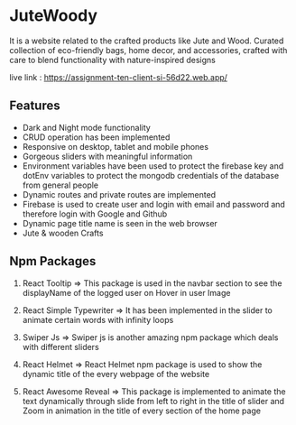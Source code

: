 


# JuteWoody

It is a website related to the crafted products like Jute and Wood.
Curated collection of eco-friendly bags, home decor, and accessories, crafted with care to blend functionality with nature-inspired designs


live link : https://assignment-ten-client-si-56d22.web.app/




## Features

- Dark and Night mode functionality
- CRUD operation has been implemented 
- Responsive on desktop, tablet and mobile phones
- Gorgeous sliders with meaningful information 
- Environment variables have been used to protect the firebase key and dotEnv variables to protect the mongodb credentials of the database from general people
- Dynamic routes and  private routes are implemented
- Firebase is  used to create user and login with email and password and therefore login with Google and Github
- Dynamic page title name is seen in the web browser 
- Jute & wooden Crafts



## Npm Packages

1. React Tooltip => This package is used in the navbar section to see the displayName of the logged user on Hover in user Image

2. React Simple Typewriter => It has been implemented in the slider to animate certain words with infinity loops

3. Swiper Js => Swiper js is another amazing npm package which deals with different sliders 

4. React Helmet => React Helmet npm package is used to show the dynamic title of the every webpage of the website

5. React Awesome Reveal => This package is implemented to animate the text dynamically through slide from left to right in the title of slider and Zoom in animation in the title of every section of the home page 

